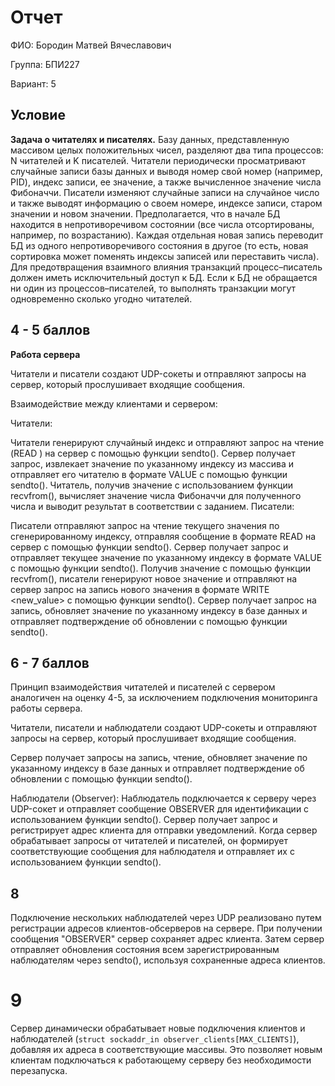 # Отчет

ФИО: Бородин Матвей Вячеславович

Группа: БПИ227

Вариант: 5

## Условие

__Задача о читателях и писателях.__ Базу данных, представленную массивом целых положительных чисел, разделяют два типа
процессов: N читателей и K писателей. Читатели периодически
просматривают случайные записи базы данных и выводя номер
свой номер (например, PID), индекс записи, ее значение, а также
вычисленное значение числа Фибоначчи. Писатели изменяют случайные записи на случайное число и также выводят информацию о
своем номере, индексе записи, старом значении и новом значении.
Предполагается, что в начале БД находится в непротиворечивом
состоянии (все числа отсортированы, например, по возрастанию).
Каждая отдельная новая запись переводит БД из одного непротиворечивого состояния в другое (то есть, новая сортировка
может
поменять индексы записей или переставить числа). Для предотвращения взаимного влияния транзакций процесс–писатель должен
иметь исключительный доступ к БД. Если к БД не обращается
ни один из процессов–писателей, то выполнять транзакции могут
одновременно сколько угодно читателей.

## 4 - 5 баллов

__Работа сервера__

Читатели и писатели создают UDP-сокеты и отправляют запросы на сервер, который прослушивает входящие сообщения.

Взаимодействие между клиентами и сервером:

Читатели:

Читатели генерируют случайный индекс и отправляют запрос на чтение (READ <index>) на сервер с помощью функции sendto().
Сервер получает запрос, извлекает значение по указанному индексу из массива и отправляет его читателю в формате
VALUE <value> с помощью функции sendto().
Читатель, получив значение с использованием функции recvfrom(), вычисляет значение числа Фибоначчи для полученного числа
и выводит результат в соответствии с заданием.
Писатели:

Писатели отправляют запрос на чтение текущего значения по сгенерированному индексу, отправляя сообщение в формате
READ <index> на сервер с помощью функции sendto().
Сервер получает запрос и отправляет текущее значение по указанному индексу в формате VALUE <value> с помощью функции
sendto().
Получив значение с помощью функции recvfrom(), писатели генерируют новое значение и отправляют на сервер запрос на
запись нового значения в формате WRITE <index> <new_value> с помощью функции sendto().
Сервер получает запрос на запись, обновляет значение по указанному индексу в базе данных и отправляет подтверждение об
обновлении с помощью функции sendto().

## 6 - 7 баллов

Принцип взаимодействия читателей и писателей с сервером аналогичен на оценку 4-5, за исключением подключения мониторинга
работы сервера.

Читатели, писатели и наблюдатели создают UDP-сокеты и отправляют запросы на сервер, который прослушивает входящие
сообщения.

Cервер получает запросы на запись, чтение, обновляет значение по указанному индексу в базе данных и отправляет
подтверждение об обновлении с помощью функции sendto().

Наблюдатели (Observer):
Наблюдатель подключается к серверу через UDP-сокет и отправляет сообщение OBSERVER для идентификации с использованием
функции sendto().
Сервер получает запрос и регистрирует адрес клиента для отправки уведомлений.
Когда сервер обрабатывает запросы от читателей и писателей, он формирует соответствующие сообщения для наблюдателя и
отправляет их с использованием функции sendto().

## 8

Подключение нескольких наблюдателей через UDP реализовано путем регистрации адресов клиентов-обсерверов на сервере. При
получении сообщения "OBSERVER" сервер сохраняет адрес клиента. Затем сервер отправляет обновления состояния всем
зарегистрированным наблюдателям через sendto(), используя сохраненные адреса клиентов.


# 9

Сервер динамически обрабатывает новые подключения клиентов и наблюдателей (`struct sockaddr_in observer_clients[MAX_CLIENTS]`), добавляя их адреса в соответствующие массивы.
Это позволяет новым клиентам подключаться к работающему серверу без необходимости перезапуска.

